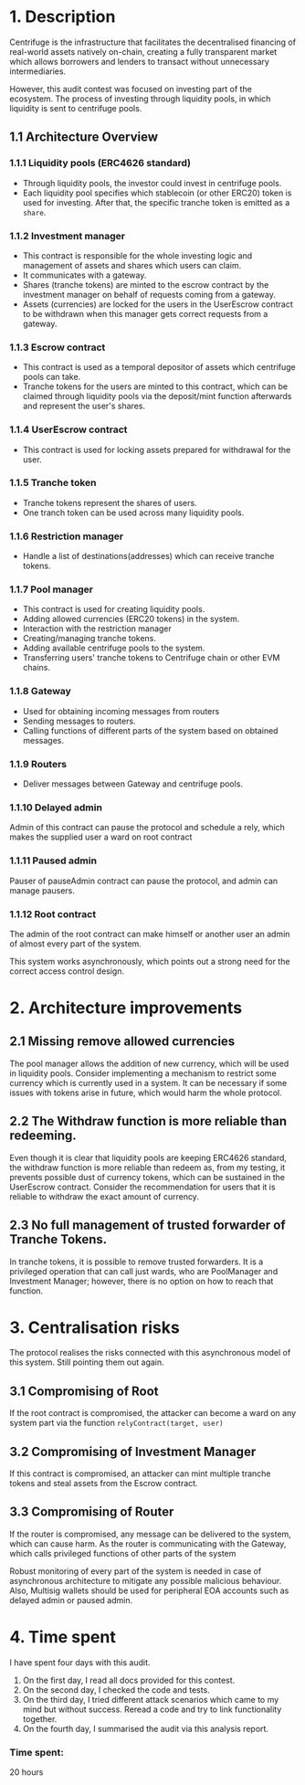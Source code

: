 # 1. Description
Centrifuge is the infrastructure that facilitates the decentralised financing of real-world assets natively on-chain, creating a fully transparent market which allows borrowers and lenders to transact without unnecessary intermediaries.

However, this audit contest was focused on investing part of the ecosystem. The process of investing through liquidity pools, in which liquidity is sent to centrifuge pools.
## 1.1 Architecture Overview
### 1.1.1 Liquidity pools (ERC4626 standard)
- Through liquidity pools, the investor could invest in centrifuge pools.
- Each liquidity pool specifies which stablecoin (or other ERC20) token is used for investing. After that, the specific tranche token is emitted as a `share`.
### 1.1.2 Investment manager
- This contract is responsible for the whole investing logic and management of assets and shares which users can claim.
- It communicates with a gateway.
- Shares (tranche tokens) are minted to the escrow contract by the investment manager on behalf of requests coming from a gateway.
- Assets (currencies) are locked for the users in the UserEscrow contract to be withdrawn when this manager gets correct requests from a gateway.
### 1.1.3 Escrow contract
- This contract is used as a temporal depositor of assets which centrifuge pools can take.
- Tranche tokens for the users are minted to this contract, which can be claimed through liquidity pools via the deposit/mint function afterwards and represent the user's shares.
### 1.1.4 UserEscrow contract
- This contract is used for locking assets prepared for withdrawal for the user.
### 1.1.5 Tranche token
- Tranche tokens represent the shares of users.
- One tranch token can be used across many liquidity pools.
### 1.1.6 Restriction manager
- Handle a list of destinations(addresses) which can receive tranche tokens.
### 1.1.7 Pool manager
- This contract is used for creating liquidity pools.
- Adding allowed currencies (ERC20 tokens) in the system.
- Interaction with the restriction manager
- Creating/managing tranche tokens.
- Adding available centrifuge pools to the system.
- Transferring users' tranche tokens to Centrifuge chain or other EVM chains.
### 1.1.8 Gateway
- Used for obtaining incoming messages from routers
- Sending messages to routers.
- Calling functions of different parts of the system based on obtained messages.
### 1.1.9 Routers
- Deliver messages between Gateway and centrifuge pools.
### 1.1.10 Delayed admin
Admin of this contract can pause the protocol and schedule a rely, which makes the supplied user a ward on root contract
### 1.1.11 Paused admin
Pauser of pauseAdmin contract can pause the protocol, and admin can manage pausers.
### 1.1.12 Root contract
The admin of the root contract can make himself or another user an admin of almost every part of the system.

This system works asynchronously, which points out a strong need for the correct access control design.

# 2. Architecture improvements

## 2.1 Missing remove allowed currencies
The pool manager allows the addition of new currency, which will be used in liquidity pools. Consider implementing a mechanism to restrict some currency which is currently used in a system. It can be necessary if some issues with tokens arise in future, which would harm the whole protocol.

## 2.2 The Withdraw function is more reliable than redeeming.
Even though it is clear that liquidity pools are keeping ERC4626 standard, the withdraw function is more reliable than redeem as, from my testing, it prevents possible dust of currency tokens, which can be sustained in the UserEscrow contract. Consider the recommendation for users that it is reliable to withdraw the exact amount of currency.

## 2.3 No full management of trusted forwarder of Tranche Tokens.
In tranche tokens, it is possible to remove trusted forwarders. It is a privileged operation that can call just wards, who are PoolManager and Investment Manager; however, there is no option on how to reach that function.

# 3. Centralisation risks
The protocol realises the risks connected with this asynchronous model of this system. Still pointing them out again.

## 3.1 Compromising of Root
If the root contract is compromised, the attacker can become a ward on any system part via the function `relyContract(target, user)`
## 3.2 Compromising of Investment Manager
If this contract is compromised, an attacker can mint multiple tranche tokens and steal assets from the Escrow contract.
## 3.3 Compromising of Router
If the router is compromised, any message can be delivered to the system, which can cause harm. As the router is communicating with the Gateway, which calls privileged functions of other parts of the system
	
Robust monitoring of every part of the system is needed in case of asynchronous architecture to mitigate any possible malicious behaviour.
Also, Multisig wallets should be used for peripheral EOA accounts such as delayed admin or paused admin.

# 4. Time spent
I have spent four days with this audit.
1. On the first day, I read all docs provided for this contest.
2. On the second day, I checked the code and tests.
3. On the third day, I tried different attack scenarios which came to my mind but without success. Reread a code and try to link functionality together.
4. On the fourth day, I summarised the audit via this analysis report. 




### Time spent:
20 hours